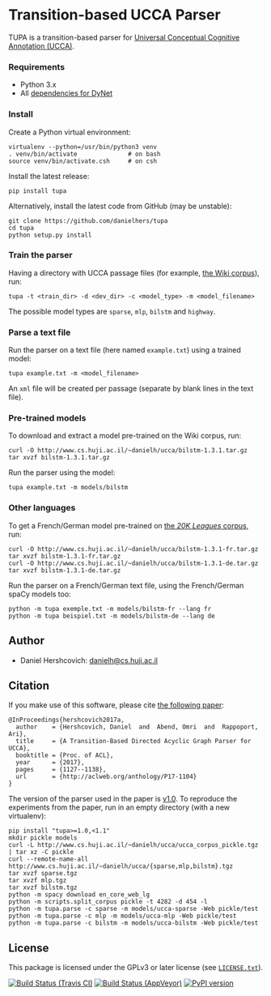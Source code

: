 Transition-based UCCA Parser
============================
TUPA is a transition-based parser for [Universal Conceptual Cognitive Annotation (UCCA)][1].

### Requirements
* Python 3.x
* All [dependencies for DyNet](http://dynet.readthedocs.io/en/latest/python.html)

### Install

Create a Python virtual environment:
    
    virtualenv --python=/usr/bin/python3 venv
    . venv/bin/activate              # on bash
    source venv/bin/activate.csh     # on csh

Install the latest release:

    pip install tupa

Alternatively, install the latest code from GitHub (may be unstable):

    git clone https://github.com/danielhers/tupa
    cd tupa
    python setup.py install

### Train the parser

Having a directory with UCCA passage files
(for example, [the Wiki corpus](https://github.com/huji-nlp/ucca-corpus/tree/master/wiki/pickle)),
run:

    tupa -t <train_dir> -d <dev_dir> -c <model_type> -m <model_filename>

The possible model types are `sparse`, `mlp`, `bilstm` and `highway`.

### Parse a text file

Run the parser on a text file (here named `example.txt`) using a trained model:

    tupa example.txt -m <model_filename>

An `xml` file will be created per passage (separate by blank lines in the text file).

### Pre-trained models

To download and extract a model pre-trained on the Wiki corpus, run:

    curl -O http://www.cs.huji.ac.il/~danielh/ucca/bilstm-1.3.1.tar.gz
    tar xvzf bilstm-1.3.1.tar.gz

Run the parser using the model:

    tupa example.txt -m models/bilstm
    
### Other languages

To get a French/German model pre-trained on [the *20K Leagues* corpus](https://github.com/huji-nlp/ucca-corpus/tree/master), run:

    curl -O http://www.cs.huji.ac.il/~danielh/ucca/bilstm-1.3.1-fr.tar.gz
    tar xvzf bilstm-1.3.1-fr.tar.gz
    curl -O http://www.cs.huji.ac.il/~danielh/ucca/bilstm-1.3.1-de.tar.gz
    tar xvzf bilstm-1.3.1-de.tar.gz

Run the parser on a French/German text file, using the French/German spaCy models too:

    python -m tupa exemple.txt -m models/bilstm-fr --lang fr
    python -m tupa beispiel.txt -m models/bilstm-de --lang de

Author
------
* Daniel Hershcovich: danielh@cs.huji.ac.il


Citation
--------
If you make use of this software, please cite [the following paper](http://www.cs.huji.ac.il/~danielh/acl2017.pdf):

    @InProceedings{hershcovich2017a,
      author    = {Hershcovich, Daniel  and  Abend, Omri  and  Rappoport, Ari},
      title     = {A Transition-Based Directed Acyclic Graph Parser for UCCA},
      booktitle = {Proc. of ACL},
      year      = {2017},
      pages     = {1127--1138},
      url       = {http://aclweb.org/anthology/P17-1104}
    }

The version of the parser used in the paper is [v1.0](https://github.com/huji-nlp/tupa/releases/tag/v1.0).
To reproduce the experiments from the paper, run in an empty directory (with a new virtualenv):

    pip install "tupa>=1.0,<1.1"
    mkdir pickle models
    curl -L http://www.cs.huji.ac.il/~danielh/ucca/ucca_corpus_pickle.tgz | tar xz -C pickle
    curl --remote-name-all http://www.cs.huji.ac.il/~danielh/ucca/{sparse,mlp,bilstm}.tgz
    tar xvzf sparse.tgz
    tar xvzf mlp.tgz
    tar xvzf bilstm.tgz
    python -m spacy download en_core_web_lg
    python -m scripts.split_corpus pickle -t 4282 -d 454 -l
    python -m tupa.parse -c sparse -m models/ucca-sparse -Web pickle/test
    python -m tupa.parse -c mlp -m models/ucca-mlp -Web pickle/test
    python -m tupa.parse -c bilstm -m models/ucca-bilstm -Web pickle/test

License
-------
This package is licensed under the GPLv3 or later license (see [`LICENSE.txt`](LICENSE.txt)).

[1]: http://github.com/huji-nlp/ucca


[![Build Status (Travis CI)](https://travis-ci.org/danielhers/tupa.svg?branch=master)](https://travis-ci.org/danielhers/tupa)
[![Build Status (AppVeyor)](https://ci.appveyor.com/api/projects/status/github/danielhers/tupa?svg=true)](https://ci.appveyor.com/project/danielh/tupa)
[![PyPI version](https://badge.fury.io/py/TUPA.svg)](https://badge.fury.io/py/TUPA)
